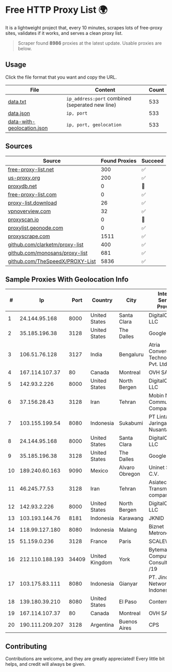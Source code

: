 
# Free HTTP Proxy List 🌍

It is a lightweight project that, every 10 minutes, scrapes lots of free-proxy sites, validates if it works, and serves a clean proxy list.


> Scraper found **8986** proxies at the latest update. Usable proxies are below.

## Usage

Click the file format that you want and copy the URL.


|File|Content|Count|
|----|-------|-----|
|[data.txt](https://raw.githubusercontent.com/themiralay/Proxy-List-World/master/data.txt)|`ip_address:port` combined (seperated new line)|533|
|[data.json](https://raw.githubusercontent.com/themiralay/Proxy-List-World/master/data.json)|`ip, port`|533|
|[data-with-geolocation.json](https://raw.githubusercontent.com/themiralay/Proxy-List-World/master/data-with-geolocation.json)|`ip, port, geolocation`|533|

## Sources

|Source|Found Proxies|Succeed|
|------|-------------|-------|
|[free-proxy-list.net](https://free-proxy-list.net)|300|✅|
|[us-proxy.org](https://www.us-proxy.org)|200|✅|
|[proxydb.net](http://proxydb.net)|0|🚫|
|[free-proxy-list.com](https://free-proxy-list.com/?page=&port=&type%5B%5D=http&type%5B%5D=https&up_time=0&search=Search)|0|✅|
|[proxy-list.download](https://www.proxy-list.download/HTTP)|26|✅|
|[vpnoverview.com](https://vpnoverview.com/privacy/anonymous-browsing/free-proxy-servers)|32|✅|
|[proxyscan.io](https://www.proxyscan.io)|0|🚫|
|[proxylist.geonode.com](https://proxylist.geonode.com/api/proxy-list?limit=300&page=1&sort_by=lastChecked&sort_type=desc&protocols=http,https)|0|✅|
|[proxyscrape.com](https://api.proxyscrape.com/v2/?request=displayproxies&protocol=http&timeout=10000&country=all&ssl=all&anonymity=all)|1511|✅|
|[github.com/clarketm/proxy-list](https://raw.githubusercontent.com/clarketm/proxy-list/master/proxy-list-raw.txt)|400|✅|
|[github.com/monosans/proxy-list](https://raw.githubusercontent.com/monosans/proxy-list/main/proxies/http.txt)|681|✅|
|[github.com/TheSpeedX/PROXY-List](https://raw.githubusercontent.com/TheSpeedX/PROXY-List/master/http.txt)|5836|✅|


## Sample Proxies With Geolocation Info

|#|Ip|Port|Country|City|Internet Service Provider|
|-|--|----|-------|----|-------------------------|
|1|24.144.95.168|8000|United States|Santa Clara|DigitalOcean, LLC|
|2|35.185.196.38|3128|United States|The Dalles|Google LLC|
|3|106.51.76.128|3127|India|Bengaluru|Atria Convergence Technologies Pvt. Ltd|
|4|167.114.107.37|80|Canada|Montreal|OVH SAS|
|5|142.93.2.226|8000|United States|North Bergen|DigitalOcean, LLC|
|6|37.156.28.43|3128|Iran|Tehran|Mobin Net Communication Company|
|7|103.155.199.54|8080|Indonesia|Sukabumi|PT Lintas Jaringan Nusantara|
|8|24.144.95.168|8000|United States|Santa Clara|DigitalOcean, LLC|
|9|35.185.196.38|3128|United States|The Dalles|Google LLC|
|10|189.240.60.163|9090|Mexico|Alvaro Obregon|Uninet S.A. de C.V.|
|11|46.245.77.53|3128|Iran|Tehran|Asiatech Data Transmission company|
|12|142.93.2.226|8000|United States|North Bergen|DigitalOcean, LLC|
|13|103.193.144.76|8181|Indonesia|Karawang|JKNID|
|14|118.99.127.180|8080|Indonesia|Malang|Biznet Metronet|
|15|51.159.0.236|3128|France|Paris|SCALEWAY|
|16|212.110.188.193|34409|United Kingdom|York|Bytemark Computer Consulting Ltd /19|
|17|103.175.83.111|8080|Indonesia|Gianyar|PT. Jinom Network Indonesia|
|18|139.180.39.210|8080|United States|El Paso|Conterra|
|19|167.114.107.37|80|Canada|Montreal|OVH SAS|
|20|190.111.209.207|3128|Argentina|Buenos Aires|CPS|



## Contributing

Contributions are welcome, and they are greatly appreciated! Every
little bit helps, and credit will always be given.

